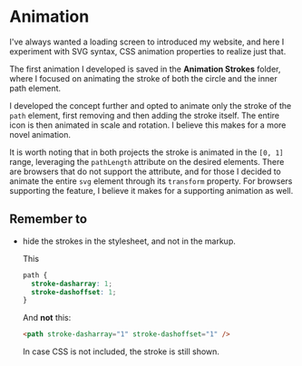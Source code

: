 # Animation

I've always wanted a loading screen to introduced my website, and here I experiment with SVG syntax, CSS animation properties to realize just that.

The first animation I developed is saved in the **Animation Strokes** folder, where I focused on animating the stroke of both the circle and the inner path element.

I developed the concept further and opted to animate only the stroke of the `path` element, first removing and then adding the stroke itself. The entire icon is then animated in scale and rotation. I believe this makes for a more novel animation.

It is worth noting that in both projects the stroke is animated in the `[0, 1]` range, leveraging the `pathLength` attribute on the desired elements. There are browsers that do not support the attribute, and for those I decided to animate the entire `svg` element through its `transform` property. For browsers supporting the feature, I believe it makes for a supporting animation as well.

## Remember to

- hide the strokes in the stylesheet, and not in the markup.

  This

  ```css
  path {
    stroke-dasharray: 1;
    stroke-dashoffset: 1;
  }
  ```

  And **not** this:

  ```html
  <path stroke-dasharray="1" stroke-dashoffset="1" />
  ```

  In case CSS is not included, the stroke is still shown.
